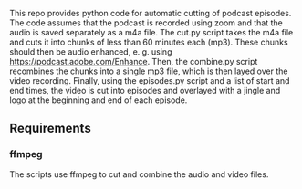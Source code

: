 This repo provides python code for automatic cutting of podcast episodes.
The code assumes that the podcast is recorded using zoom and that the audio is saved separately as a m4a file.
The cut.py script takes the m4a file and cuts it into chunks of less than 60 minutes each (mp3).
These chunks should then be audio enhanced, e. g. using https://podcast.adobe.com/Enhance.
Then, the combine.py script recombines the chunks into a single mp3 file, which is then layed over the video recording.
Finally, using the episodes.py script and a list of start and end times, the video is cut into episodes and overlayed with a jingle and logo at the beginning and end of each episode.

## Requirements
### ffmpeg
The scripts use ffmpeg to cut and combine the audio and video files.
